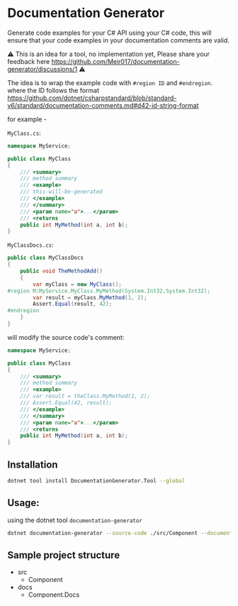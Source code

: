 # Documentation Generator

Generate code examples for your C# API using your C# code, this will ensure that your code examples in your documentation comments are valid.

⚠️ This is an idea for a tool, no implementation yet, Please share your feedback here https://github.com/Meir017/documentation-generator/discussions/1 ⚠️

The idea is to wrap the example code with `#region ID` and `#endregion`.
where the ID follows the format https://github.com/dotnet/csharpstandard/blob/standard-v6/standard/documentation-comments.md#d42-id-string-format

for example - 

`MyClass.cs`:
```csharp
namespace MyService;

public class MyClass
{
    /// <summary>
    /// method summary
    /// <example>
    /// this-will-be-generated
    /// </example>
    /// </summary>
    /// <param name="a">...</param>
    /// <returns
    public int MyMethod(int a, int b);
}
```

`MyClassDocs.cs`:
```csharp
public class MyClassDocs
{
    public void TheMethodAdd()
    {
        var myClass = new MyClass();
#region M:MyService.MyClass.MyMethod(System.Int32,System.Int32);
        var result = myClass.MyMethod(1, 2);
        Assert.Equal(result, 42);
#endregion
    }
}
```

will modify the source code's comment:

```csharp
namespace MyService;

public class MyClass
{
    /// <summary>
    /// method summary
    /// <example>
    /// var result = theClass.MyMethod(1, 2);
    /// Assert.Equal(42, result);
    /// </example>
    /// </summary>
    /// <param name="a">...</param>
    /// <returns
    public int MyMethod(int a, int b);
}
```

## Installation

```bash
dotnet tool install DocumentationGenerator.Tool --global
```

## Usage:

using the dotnet tool `documentation-generator`

```bash
dotnet documentation-generator --source-code ./src/Component --documentation ./docs/Component.Docs
```

## Sample project structure

- src
  - Component
- docs
  - Component.Docs
